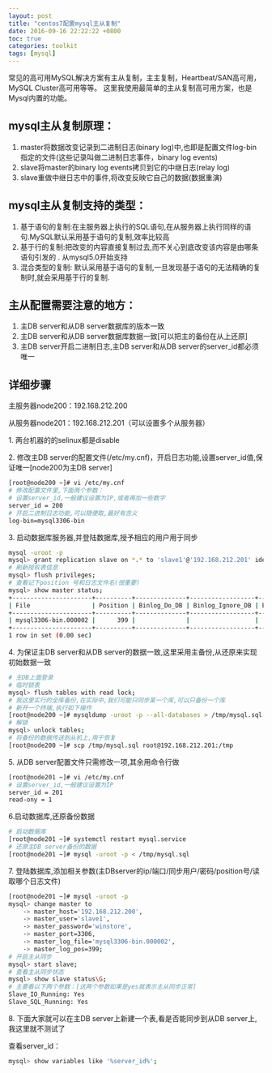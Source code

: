 ```yaml
---
layout: post
title: "centos7配置mysql主从复制"
date: 2016-09-16 22:22:22 +0800
toc: true
categories: toolkit
tags: [mysql]
---
```


常见的高可用MySQL解决方案有主从复制，主主复制，Heartbeat/SAN高可用，MySQL Cluster高可用等等。
这里我使用最简单的主从复制高可用方案，也是Mysql内置的功能。<!--more-->

## mysql主从复制原理：

1. master将数据改变记录到二进制日志(binary log)中,也即是配置文件log-bin指定的文件(这些记录叫做二进制日志事件，binary log events)
2. slave将master的binary log events拷贝到它的中继日志(relay log)
3. slave重做中继日志中的事件,将改变反映它自己的数据(数据重演)

## mysql主从复制支持的类型：

1. 基于语句的复制:在主服务器上执行的SQL语句,在从服务器上执行同样的语句.MySQL默认采用基于语句的复制,效率比较高
2. 基于行的复制:把改变的内容直接复制过去,而不关心到底改变该内容是由哪条语句引发的 . 从mysql5.0开始支持
3. 混合类型的复制: 默认采用基于语句的复制,一旦发现基于语句的无法精确的复制时,就会采用基于行的复制.


## 主从配置需要注意的地方：

1. 主DB server和从DB server数据库的版本一致
2. 主DB server和从DB server数据库数据一致[可以把主的备份在从上还原]
3. 主DB server开启二进制日志,主DB server和从DB server的server_id都必须唯一

## 详细步骤

主服务器node200：192.168.212.200

从服务器node201：192.168.212.201（可以设置多个从服务器）

1\. 两台机器的的selinux都是disable

2\. 修改主DB server的配置文件(/etc/my.cnf)，开启日志功能,设置server_id值,保证唯一[node200为主DB server]
``` bash
[root@node200 ~]# vi /etc/my.cnf
# 修改配置文件里,下面两个参数：
# 设置server_id,一般建议设置为IP,或者再加一些数字
server_id = 200
# 开启二进制日志功能,可以随便取,最好有含义
log-bin=mysql3306-bin
```

3\. 启动数据库服务器,并登陆数据库,授予相应的用户用于同步
``` bash
mysql -uroot -p
mysql> grant replication slave on *.* to 'slave1'@'192.168.212.201' identified by 'winstore';
# 刷新授权表信息
mysql> flush privileges;
# 查看记下position 号和日志文件名(很重要)
mysql> show master status;
+----------------------+----------+--------------+------------------+-------------------+
| File                 | Position | Binlog_Do_DB | Binlog_Ignore_DB | Executed_Gtid_Set |
+----------------------+----------+--------------+------------------+-------------------+
| mysql3306-bin.000002 |      399 |              |                  |                   |
+----------------------+----------+--------------+------------------+-------------------+
1 row in set (0.00 sec)
```

4\. 为保证主DB server和从DB server的数据一致,这里采用主备份,从还原来实现初始数据一致
``` bash
# 主DB上面登录
# 临时锁表
mysql> flush tables with read lock;
# 我这里实行的全库备份,在实际中,我们可能只同步某一个库,可以只备份一个库
# 新开一个终端,执行如下操作
[root@node200 ~]# mysqldump -uroot -p --all-databases > /tmp/mysql.sql
# 解锁
mysql> unlock tables;
# 将备份的数据传送到从机上,用于恢复
[root@node200 ~]# scp /tmp/mysql.sql root@192.168.212.201:/tmp
```

5\. 从DB server配置文件只需修改一项,其余用命令行做
``` bash
[root@node201 ~]# vi /etc/my.cnf
# 设置server_id,一般建议设置为IP
server_id = 201
read-ony = 1
```

6\.启动数据库,还原备份数据
``` bash
# 启动数据库
[root@node201 ~]# systemctl restart mysql.service
# 还原主DB server备份的数据
[root@node201 ~]# mysql -uroot -p < /tmp/mysql.sql
```

7\. 登陆数据库,添加相关参数(主DBserver的ip/端口/同步用户/密码/position号/读取哪个日志文件)
``` bash
[root@node201 ~]# mysql -uroot -p
mysql> change master to
    -> master_host='192.168.212.200',
    -> master_user='slave1',
    -> master_password='winstore',
    -> master_port=3306,
    -> master_log_file='mysql3306-bin.000002',
    -> master_log_pos=399;
# 开启主从同步
mysql> start slave;
# 查看主从同步状态
mysql> show slave status\G;
# 主要看以下两个参数：[这两个参数如果是yes就表示主从同步正常]
Slave_IO_Running: Yes
Slave_SQL_Running: Yes
```

8\. 下面大家就可以在主DB server上新建一个表,看是否能同步到从DB server上,我这里就不测试了

查看server_id：
``` bash
mysql> show variables like '%server_id%';
```
